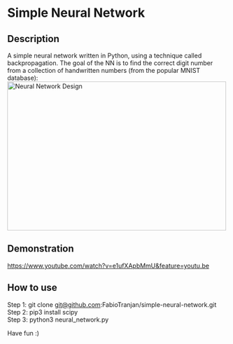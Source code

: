 # Simple Neural Network

## Description
A simple neural network written in Python, using a technique called backpropagation. The goal of the NN is to find the correct digit number from a collection of handwritten numbers (from the popular MNIST database):
<img src="https://miro.medium.com/max/1400/1*XdCMCaHPt-pqtEibUfAnNw.png" alt="Neural Network Design" width="500" height="340">

## Demonstration
https://www.youtube.com/watch?v=e1ufXApbMmU&feature=youtu.be

## How to use
Step 1: git clone git@github.com:FabioTranjan/simple-neural-network.git  
Step 2: pip3 install scipy  
Step 3: python3 neural_network.py  

Have fun :)

